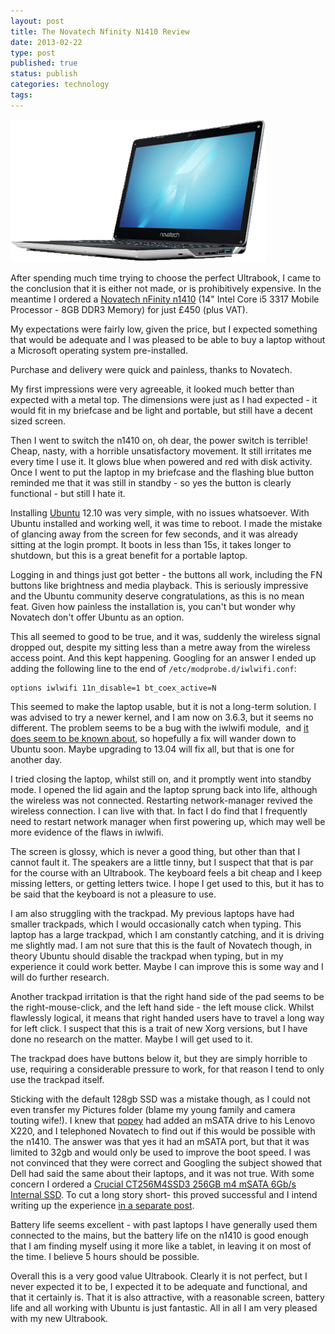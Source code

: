 ```yaml
--- 
layout: post 
title: The Novatech Nfinity N1410 Review
date: 2013-02-22
type: post 
published: true 
status: publish
categories: technology
tags: 
---
```


<img src="/assets/nfinityn1411.png" class="image-right" alt="nFinity n1410">

After spending much time trying to choose the perfect Ultrabook, I came to the
conclusion that it is either not made, or is prohibitively expensive. In the
meantime I ordered a [Novatech nFinity
n1410](http://www.novatech.co.uk/laptop/range/novatechnfinityn1410.html
"Novatech nFinity n1410") (14" Intel Core i5 3317 Mobile Processor - 8GB DDR3
Memory) for just £450 (plus VAT).

<!--more-->

My expectations were fairly low, given the price, but I expected
something that would be adequate and I was pleased to be able to buy a
laptop without a Microsoft operating system pre-installed.

Purchase and delivery were quick and painless, thanks to Novatech.

My first impressions were very agreeable, it looked much better than
expected with a metal top. The dimensions were just as I had expected -
it would fit in my briefcase and be light and portable, but still have a
decent sized screen.

Then I went to switch the n1410 on, oh dear, the power switch is
terrible! Cheap, nasty, with a horrible unsatisfactory movement. It
still irritates me every time I use it. It glows blue when powered and
red with disk activity. Once I went to put the laptop in my briefcase
and the flashing blue button reminded me that it was still in standby -
so yes the button is clearly functional - but still I hate it.

Installing [Ubuntu](http://ubuntu.com "Ubuntu") 12.10 was very simple,
with no issues whatsoever. With Ubuntu installed and working well, it
was time to reboot. I made the mistake of glancing away from the screen
for few seconds, and it was already sitting at the login prompt. It
boots in less than 15s, it takes longer to shutdown, but this is a great
benefit for a portable laptop.

Logging in and things just got better - the buttons all work, including
the FN buttons like brightness and media playback. This is seriously
impressive and the Ubuntu community deserve congratulations, as this is
no mean feat. Given how painless the installation is, you can't but
wonder why Novatech don't offer Ubuntu as an option.

This all seemed to good to be true, and it was, suddenly the wireless
signal dropped out, despite my sitting less than a metre away from the
wireless access point. And this kept happening. Googling for an answer I
ended up adding the following line to the end of
`/etc/modprobe.d/iwlwifi.conf`:

    options iwlwifi 11n_disable=1 bt_coex_active=N

This seemed to make the laptop usable, but it is not a long-term
solution. I was advised to try a newer kernel, and I am now on 3.6.3,
but it seems no different. The problem seems to be a bug with the
iwlwifi module,  and [it does seem to be known
about](https://bugs.launchpad.net/ubuntu/+source/linux/+bug/1034740 "Bug 1034740"),
so hopefully a fix will wander down to Ubuntu soon. Maybe upgrading to
13.04 will fix all, but that is one for another day.

I tried closing the laptop, whilst still on, and it promptly went into
standby mode. I opened the lid again and the laptop sprung back into
life, although the wireless was not connected. Restarting
network-manager revived the wireless connection. I can live with that.
In fact I do find that I frequently need to restart network manager when
first powering up, which may well be more evidence of the flaws in
iwlwifi.

The screen is glossy, which is never a good thing, but other than that I
cannot fault it. The speakers are a little tinny, but I suspect that
that is par for the course with an Ultrabook. The keyboard feels a bit
cheap and I keep missing letters, or getting letters twice. I hope I get
used to this, but it has to be said that the keyboard is not a pleasure
to use.

I am also struggling with the trackpad. My previous laptops have had
smaller trackpads, which I would occasionally catch when typing. This
laptop has a large trackpad, which I am constantly catching, and it is
driving me slightly mad. I am not sure that this is the fault of
Novatech though, in theory Ubuntu should disable the trackpad when
typing, but in my experience it could work better. Maybe I can improve
this is some way and I will do further research.

Another trackpad irritation is that the right hand side of the pad seems
to be the right-mouse-click, and the left hand side - the left mouse
click. Whilst flawlessly logical, it means that right handed users have
to travel a long way for left click. I suspect that this is a trait of
new Xorg versions, but I have done no research on the matter. Maybe I
will get used to it.

The trackpad does have buttons below it, but they are simply horrible to
use, requiring a considerable pressure to work, for that reason I tend
to only use the trackpad itself.

Sticking with the default 128gb SSD was a mistake though, as I could not
even transfer my Pictures folder (blame my young family and camera
touting wife!). I knew that [popey](http://popey.com/ "Popey") had added
an mSATA drive to his Lenovo X220, and I telephoned Novatech to find out
if this would be possible with the n1410. The answer was that yes it had
an mSATA port, but that it was limited to 32gb and would only be used to
improve the boot speed. I was not convinced that they were correct and
Googling the subject showed that Dell had said the same about their
laptops, and it was not true. With some concern I ordered a [Crucial
CT256M4SSD3 256GB m4 mSATA 6Gb/s Internal
SSD](//www.amazon.co.uk/gp/product/B0085J17UA/ref=as_li_ss_tl?ie=UTF8&camp=1634&creative=19450&creativeASIN=B0085J17UA&linkCode=as2&tag=robsquadnet-21).
To cut a long story short- this proved successful and I intend writing
up the experience [in a separate
post](http://chrisjrob.com/2013/03/22/fitting-msata-drive-to-the-novatech-nfinity-n1410/ "Fitting mSATA Drive to the Novatech nFinity n1410").

Battery life seems excellent - with past laptops I have generally used
them connected to the mains, but the battery life on the n1410 is good
enough that I am finding myself using it more like a tablet, in leaving
it on most of the time. I believe 5 hours should be possible.

Overall this is a very good value Ultrabook. Clearly it is not perfect,
but I never expected it to be, I expected it to be adequate and
functional, and that it certainly is. That it is also attractive, with a
reasonable screen, battery life and all working with Ubuntu is just
fantastic. All in all I am very pleased with my new Ultrabook.

